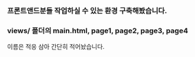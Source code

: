 ### 프론트앤드분들 작업하실 수 있는 환경 구축해봤습니다.

### views/ 폴더의 main.html, page1, page2, page3, page4
이름은 적응 삼아 간단히 적어놨습니다.
